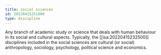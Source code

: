 ```yaml
---
title: social sciences
id: 20220415251600
type: discipline
---
```


Any branch of academic study or science that deals with human behaviour in its social and cultural aspects. Typically, the [[isa:20220415232500]] disciplines included in the social sciences are cultural (or social) anthropology, sociology, psychology, political science and economics.
